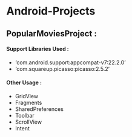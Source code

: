 # Android-Projects

## PopularMoviesProject :
#### Support Libraries Used :
- ‘com.android.support:appcompat-v7:22.2.0’
- ‘com.squareup.picasso:picasso:2.5.2’

#### Other Usage :
- GridView
- Fragments
- SharedPreferences
- Toolbar
- ScrollView
- Intent 
